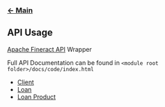 ### [<- Main](../../../README.md)

## API Usage

[Apache Fineract API](https://demo.openmf.org/api-docs/apiLive.htm#top) Wrapper <br/>

Full API Documentation can be found in `<module root folder>/docs/code/index.html` <br/>
 
 - [Client](usage.client.md)
 - [Loan](usage.loan.md)
 - [Loan Product](usage.loanProduct.md)